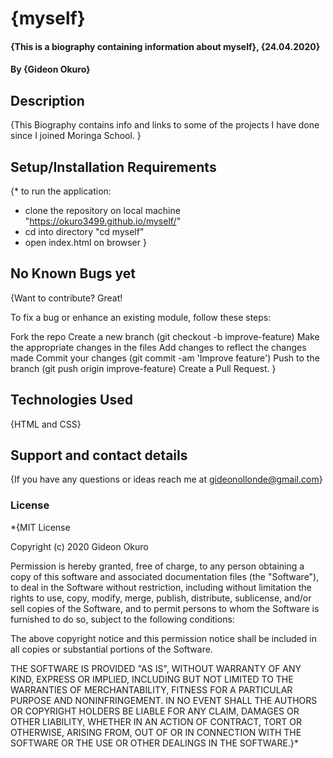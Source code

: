 # {myself}

#### {This is a biography containing information about myself}, {24.04.2020}

#### By **{Gideon Okuro}**

## Description
{This Biography contains info and links to some of the projects I have done since I joined Moringa School. }

## Setup/Installation Requirements
{* to run the application:
   - clone the repository on local machine "https://okuro3499.github.io/myself/"
   - cd into directory "cd myself"
   - open index.html on browser
}
## No Known Bugs yet
{Want to contribute? Great!

To fix a bug or enhance an existing module, follow these steps:

Fork the repo
Create a new branch (git checkout -b improve-feature)
Make the appropriate changes in the files
Add changes to reflect the changes made
Commit your changes (git commit -am 'Improve feature')
Push to the branch (git push origin improve-feature)
Create a Pull Request. }

## Technologies Used
{HTML and CSS}

## Support and contact details
{If you have any questions or ideas reach me at gideonollonde@gmail.com}
### License
*{MIT License

Copyright (c) 2020 Gideon Okuro

Permission is hereby granted, free of charge, to any person obtaining a copy of this software and associated documentation files (the "Software"), to deal in the Software without restriction, including without limitation the rights to use, copy, modify, merge, publish, distribute, sublicense, and/or sell copies of the Software, and to permit persons to whom the Software is furnished to do so, subject to the following conditions:

The above copyright notice and this permission notice shall be included in all copies or substantial portions of the Software.

THE SOFTWARE IS PROVIDED "AS IS", WITHOUT WARRANTY OF ANY KIND, EXPRESS OR IMPLIED, INCLUDING BUT NOT LIMITED TO THE WARRANTIES OF MERCHANTABILITY, FITNESS FOR A PARTICULAR PURPOSE AND NONINFRINGEMENT. IN NO EVENT SHALL THE AUTHORS OR COPYRIGHT HOLDERS BE LIABLE FOR ANY CLAIM, DAMAGES OR OTHER LIABILITY, WHETHER IN AN ACTION OF CONTRACT, TORT OR OTHERWISE, ARISING FROM, OUT OF OR IN CONNECTION WITH THE SOFTWARE OR THE USE OR OTHER DEALINGS IN THE SOFTWARE.}*

